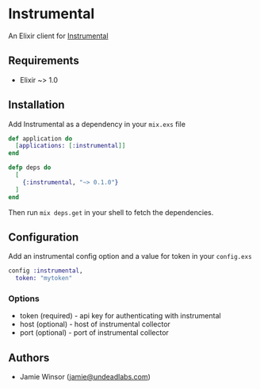 # Instrumental

An Elixir client for [Instrumental](http://instrumentalapp.com)

## Requirements

* Elixir ~> 1.0

## Installation

Add Instrumental as a dependency in your `mix.exs` file

```elixir
def application do
  [applications: [:instrumental]]
end

defp deps do
  [
    {:instrumental, "~> 0.1.0"}
  ]
end
```

Then run `mix deps.get` in your shell to fetch the dependencies.

## Configuration

Add an instrumental config option and a value for token in your `config.exs`

```elixir
config :instrumental,
  token: "mytoken"
```

### Options

  * token (required) - api key for authenticating with instrumental
  * host (optional) - host of instrumental collector
  * port (optional) - port of instrumental collector

## Authors

* Jamie Winsor (<jamie@undeadlabs.com>)
